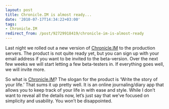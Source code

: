 ```yaml
---
layout: post
title: Chronicle.IM is almost ready...
date: '2010-07-17T14:34:22+03:00'
tags:
- Chronicle.IM
redirect_from: /post/92729918419/chronicle-im-is-almost-ready
---
```


Last night we rolled out a new version of [Chronicle.IM](http://www.chronicle.im) to the production servers. The product is not quite ready yet, but you can sign up with your email address if you want to be invited to the beta-version. Over the next few weeks we will start letting a few beta-testers in. If everything goes well, we will invite more.

So what is [Chronicle.IM](http://www.chronicle.im)? The slogan for the product is ‘Write the story of your life.’ That sums it up pretty well. It is an online journaling/diary app that allows you to keep track of your life in with ease and style. While I don’t want to reveal all the details now, let’s just say that we’ve focused on simplicity and usability. You won’t be disappointed.
